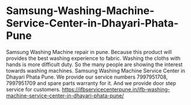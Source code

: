 # Samsung-Washing-Machine-Service-Center-in-Dhayari-Phata-Pune
 Samsung Washing Machine repair in pune. Because this product will provides the best washing experience to fabric. Washing the cloths with hands is more difficult duty. So the many people are showing the interest towards washing machines. Samsung Washing Machine Service Center in Dhayari Phata Pune. We provide our service numbers 7997951708, 7997951709 and spare parts warranty for it. And we provide door step service for customers. https://ifbservicecenterpune.in/ifb-washing-machine-service-center-in-dhayari-phata-pune/
